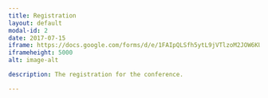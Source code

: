 ```yaml
---
title: Registration
layout: default
modal-id: 2
date: 2017-07-15
iframe: https://docs.google.com/forms/d/e/1FAIpQLSfh5ytL9jVTlzoM2JOW6KUXcouw0wXPhv7KMQMsBP3HKoyNrw/viewform?embedded=true
iframeheight: 5000
alt: image-alt

description: The registration for the conference.

---
```

